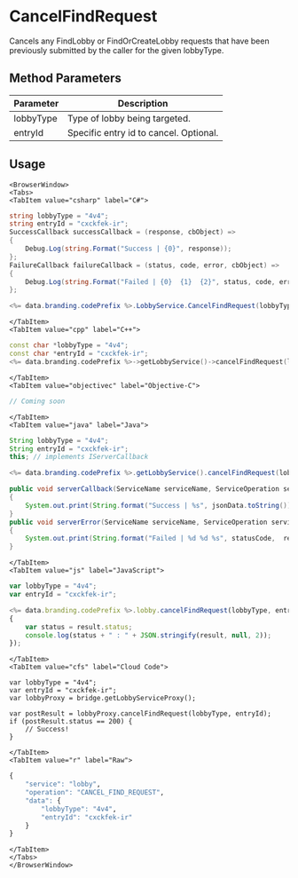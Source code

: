 # CancelFindRequest

Cancels any FindLobby or FindOrCreateLobby requests that have been previously submitted by the caller for the given lobbyType.

<PartialServop service_name="lobby" operation_name="CANCEL_FIND_REQUEST" />

## Method Parameters

| Parameter | Description                            |
| --------- | -------------------------------------- |
| lobbyType | Type of lobby being targeted.          |
| entryId   | Specific entry id to cancel. Optional. |

## Usage

```mdx-code-block
<BrowserWindow>
<Tabs>
<TabItem value="csharp" label="C#">
```

```csharp
string lobbyType = "4v4";
string entryId = "cxckfek-ir";
SuccessCallback successCallback = (response, cbObject) =>
{
    Debug.Log(string.Format("Success | {0}", response));
};
FailureCallback failureCallback = (status, code, error, cbObject) =>
{
    Debug.Log(string.Format("Failed | {0}  {1}  {2}", status, code, error));
};

<%= data.branding.codePrefix %>.LobbyService.CancelFindRequest(lobbyType, entryId, successCallback, failureCallback);
```

```mdx-code-block
</TabItem>
<TabItem value="cpp" label="C++">
```

```cpp
const char *lobbyType = "4v4";
const char *entryId = "cxckfek-ir";
<%= data.branding.codePrefix %>->getLobbyService()->cancelFindRequest(lobbyType, entryId, this);
```

```mdx-code-block
</TabItem>
<TabItem value="objectivec" label="Objective-C">
```

```objectivec
// Coming soon
```

```mdx-code-block
</TabItem>
<TabItem value="java" label="Java">
```

```java
String lobbyType = "4v4";
String entryId = "cxckfek-ir";
this; // implements IServerCallback

<%= data.branding.codePrefix %>.getLobbyService().cancelFindRequest(lobbyType, entryId, this);

public void serverCallback(ServiceName serviceName, ServiceOperation serviceOperation, JSONObject jsonData)
{
    System.out.print(String.format("Success | %s", jsonData.toString()));
}
public void serverError(ServiceName serviceName, ServiceOperation serviceOperation, int statusCode, int reasonCode, String jsonError)
{
    System.out.print(String.format("Failed | %d %d %s", statusCode,  reasonCode, jsonError.toString()));
}
```

```mdx-code-block
</TabItem>
<TabItem value="js" label="JavaScript">
```

```javascript
var lobbyType = "4v4";
var entryId = "cxckfek-ir";

<%= data.branding.codePrefix %>.lobby.cancelFindRequest(lobbyType, entryId, result =>
{
	var status = result.status;
	console.log(status + " : " + JSON.stringify(result, null, 2));
});
```

```mdx-code-block
</TabItem>
<TabItem value="cfs" label="Cloud Code">
```

```cfscript
var lobbyType = "4v4";
var entryId = "cxckfek-ir";
var lobbyProxy = bridge.getLobbyServiceProxy();

var postResult = lobbyProxy.cancelFindRequest(lobbyType, entryId);
if (postResult.status == 200) {
    // Success!
}
```

```mdx-code-block
</TabItem>
<TabItem value="r" label="Raw">
```

```r
{
	"service": "lobby",
	"operation": "CANCEL_FIND_REQUEST",
	"data": {
		"lobbyType": "4v4",
		"entryId": "cxckfek-ir"
	}
}
```

```mdx-code-block
</TabItem>
</Tabs>
</BrowserWindow>
```
